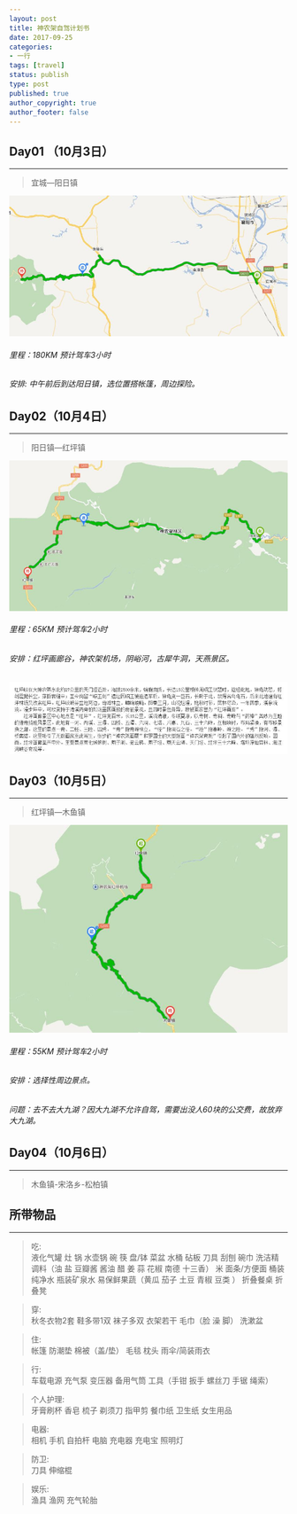 ```yaml
---
layout: post
title: 神农架自驾计划书
date: 2017-09-25
categories:
- 一行
tags: [travel]
status: publish
type: post
published: true
author_copyright: true
author_footer: false
---
```


## Day01 （10月3日）
---

>宜城—阳日镇

![1](/images/travel/1.jpg)

###### 里程：180KM 预计驾车3小时
###### 安排: 中午前后到达阳日镇，选位置搭帐篷，周边探险。


## Day02（10月4日）
---

>阳日镇—红坪镇

![2](/images/travel/2.jpg)

###### 里程：65KM 预计驾车2小时
###### 安排：红坪画廊谷，神农架机场，阴峪河，古犀牛洞，天燕景区。

![2_1](/images/travel/2_1.jpg)


## Day03（10月5日）
---

>红坪镇—木鱼镇

![3](/images/travel/3.jpg)

###### 里程：55KM 预计驾车2小时
###### 安排：选择性周边景点。

###### 问题：去不去大九湖？因大九湖不允许自驾，需要出没人60块的公交费，故放弃大九湖。


## Day04（10月6日）
---

>木鱼镇-宋洛乡-松柏镇


## 所带物品
---

>吃:  
液化气罐 灶 锅 水壶锅 碗 筷 盘/钵 菜盆 水桶 砧板 刀具 刮刨 碗巾 洗洁精
调料（油 盐 豆瓣酱 酱油 醋 姜 蒜 花椒 南德 十三香）
米 面条/方便面 桶装纯净水 瓶装矿泉水
易保鲜果蔬（黄瓜 茄子 土豆 青椒 豆类 ）
折叠餐桌 折叠凳

>穿:  
秋冬衣物2套 鞋多带1双 袜子多双 衣架若干
毛巾（脸 澡 脚） 洗漱盆

>住:  
帐篷 防潮垫 棉被（盖/垫） 毛毯 枕头 雨伞/简装雨衣

>行:  
车载电源 充气泵 变压器 备用气筒 工具（手钳 扳手 螺丝刀 手锯 绳索）

>个人护理:  
牙膏刷杯 香皂 梳子 剃须刀 指甲剪 餐巾纸 卫生纸
女生用品

>电器:  
相机 手机 自拍杆 电脑 充电器 充电宝 照明灯

>防卫:  
刀具 伸缩棍

>娱乐:  
渔具 渔网 充气轮胎
